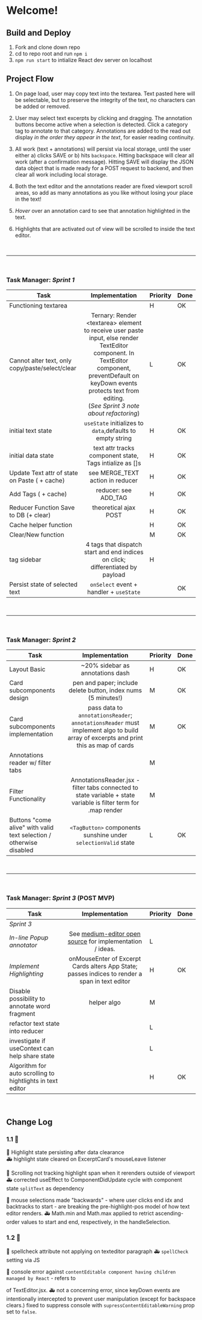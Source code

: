 # Welcome!

## Build and Deploy     

1. Fork and clone down repo
1. cd to repo root and run `npm i`
1. `npm run start` to intialize React dev server on localhost

## Project Flow

1. On page load, user may copy text into the textarea.  Text pasted here will be selectable, but to preserve the integrity of the text, no characters can be added or removed.

1. User may select text excerpts by clicking and dragging.  The annotation buttons become active when a selection is detected.  Click a category tag to annotate to that category.  Annotations are added to the read out display *in the order they appear in the text*, for easier reading continuity.

1. All work (text + annotations) will persist via local storage, until the user either a) clicks SAVE or b) hits `backspace`.  Hitting backspace will clear all work (after a confirmation message).  Hitting SAVE will display the JSON data object that is made ready for a POST request to backend, and then clear all work including local storage.

1. Both the text editor and the annotations reader are fixed viewport scroll areas, so add as many annotations as you like without losing your place in the text!

1. *Hover* over an annotation card to see that annotation highlighted in the text.

1. Highlights that are activated out of view will be scrolled to inside the text editor.




<br />

---

<br />

### Task Manager: _Sprint 1_
| Task | Implementation | Priority | Done |
| ---- | :------------: | -------- | ---- |
| Functioning textarea | | H | OK |
| Cannot alter text, only copy/paste/select/clear | Ternary: Render \<textarea> element to receive user paste input, else render TextEditor component.  In TextEditor component, preventDefault on keyDown events protects text from editing.  <br />(_See Sprint 3 note about refactoring_)| L | OK
| initial text state | `useState` initializes to `data`,defaults to empty string | H | OK
| initial data state | text attr tracks component state, Tags intialize as []s | H | OK
| Update Text attr of state on Paste ( + cache) | see MERGE_TEXT action in reducer| H | OK
| Add Tags ( + cache) | reducer: see ADD_TAG | H | OK
| Reducer Function Save to DB (+ clear) | theoretical ajax POST | H | OK
| Cache helper function | | H |  OK
| Clear/New function | | M |  OK |
| tag sidebar | 4 tags that dispatch start and end indices on click; differentiated by payload | H
| Persist state of selected text | `onSelect` event + handler + `useState` | | OK 
<br />

---

<br />

### Task Manager: _Sprint 2_
| Task | Implementation | Priority | Done |
| ---- | :------------: | -------- | ---- |
| Layout Basic     |  ~20% sidebar as annotations dash | H | OK
|  Card subcomponents design | pen and paper; include delete button, index nums (5 minutes!)  | M | OK
| Card subcomponents implementation | pass data to `annotationsReader`; `annotationsReader` must implement algo to build array of excerpts and print this as map of cards| M | OK
| Annotations reader w/ filter tabs |  | M
| Filter Functionality | AnnotationsReader.jsx - filter tabs connected to state variable + state variable is filter term for .map render | M 
| Buttons "come alive" with valid text selection / otherwise disabled | `<TagButton>` components sunshine under `selectionValid` state | L  | OK

<br />

---

<br />

### Task Manager: _Sprint 3_ (POST MVP)
| Task | Implementation | Priority | Done |
| ------------- | :------------: | -------- | ---- |
| _Sprint 3_ |
| *In-line Popup annotator* | See [medium-editor open source](https://github.com/yabwe/medium-editor) for implementation / ideas.  | L | 
| *Implement Highlighting* | onMouseEnter of Excerpt Cards alters App State; passes indices to render a span in text editor| H | OK
| Disable possibility to annotate word fragment | helper algo | M | |
| refactor text state into reducer |  | L
| investigate if useContext can help share state | | L
| Algorithm for auto scrolling to hightlights in text editor |  | H | OK


<br>


## Change Log

### 1.1 :memo:

:bug: Highlight state persisting after data clearance <br/>
:ambulance: highlight state cleared on ExcerptCard's mouseLeave listener

:bug: Scrolling not tracking highlight span when it rerenders outside of viewport
:ambulance: corrected useEffect to ComponentDidUpdate cycle with component state `splitText` as dependency

:bug: mouse selections made "backwards" - where user clicks end idx and backtracks to start - are breaking the pre-highlight-pos model of how text editor renders.
:ambulance: Math.min and Math.max applied to retrict ascending-order values to start and end, respectively, in the handleSelection.

### 1.2 :memo:

:bug: spellcheck attribute not applying on texteditor paragraph
:ambulance: `spellCheck` setting via JS

:bug: console error against `contentEditable component having children managed by React` - refers to <p> of TextEditor.jsx.
:ambulance: not a concerning error, since keyDown events are intentionally intercepted to prevent user manipulation (except for backspace clears.)  fixed to suppress console with `supressContentEditableWarning` prop set to `false`.

